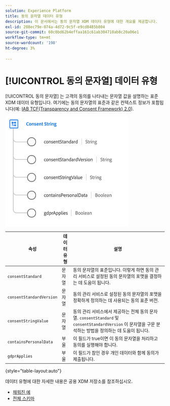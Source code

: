 ```yaml
---
solution: Experience Platform
title: 동의 문자열 데이터 유형
description: 이 문서에서는 동의 문자열 XDM 데이터 유형에 대한 개요를 제공합니다.
exl-id: 288ec79e-074a-4d72-9c5f-e9cd8485b804
source-git-commit: 60c0bd62b4effaa161c61ab304718ab8c20a06e1
workflow-type: tm+mt
source-wordcount: '198'
ht-degree: 3%

---
```


# [!UICONTROL 동의 문자열] 데이터 유형

[!UICONTROL 동의 문자열] 는 고객의 동의를 나타내는 문자열 값을 설명하는 표준 XDM 데이터 유형입니다. 여기에는 동의 문자열의 표준과 같은 컨텍스트 정보가 포함됩니다(예: [IAB TCF(Transparency and Consent Framework) 2.0](../field-groups/profile/iab.md)).

![](../images/data-types/consent-string.png)

| 속성 | 데이터 유형 | 설명 |
| --- | --- | --- |
| `consentStandard` | 문자열 | 동의 문자열의 표준입니다. 이렇게 하면 동의 관리 서비스로 설정된 동의 문자열의 포맷을 결정하는 데 도움이 됩니다. |
| `consentStandardVersion` | 문자열 | 동의 관리 서비스로 설정된 동의 문자열의 포맷을 정확하게 정의하는 데 사용되는 동의 표준 버전. |
| `consentStringValue` | 문자열 | 동의 관리 서비스에서 제공하는 전체 동의 문자열. `consentStandard` 및 `consentStandardVersion` 이 문자열을 구문 분석하는 방법을 정의하는 데 도움이 됩니다. |
| `containsPersonalData` | 부울 | 이 필드가 true이면 이 동의 문자열을 처리하고 동의를 실행해야 합니다. |
| `gdprApplies` | 부울 | 이 필드가 참인 경우 개인 데이터와 함께 동의가 제출됩니다. |

{style="table-layout:auto"}

데이터 유형에 대한 자세한 내용은 공용 XDM 저장소를 참조하십시오.

* [채워진 예](https://github.com/adobe/xdm/blob/master/components/datatypes/consent/consentstring.example.1.json)
* [전체 스키마](https://github.com/adobe/xdm/blob/master/components/datatypes/consent/consentstring.schema.json)

